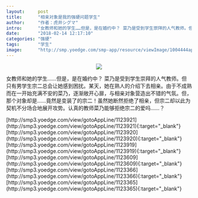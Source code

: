 ```yaml
---
layout:     post
title:      "相亲对象是我的强硬问题学生"
author:     "作者：虎井シグマ"
intro:      "女教师和她的学生……但是，是在婚约中？ 菜乃是受到学生崇拜的人气教师。但只有男学生宗二总会让她感到困扰。某天，她在熟人的介绍下去相亲。由于不成熟而在一开始充满不安的菜乃，逐渐敞开心扉，与相亲对象营造出不错的气氛。但，那个对象却是……竟然是变装了的宗二！虽然她断然拒绝了相亲，但宗二却以此为契机不分场合地展开攻势。认真的教师菜乃能够拒绝宗二的爱吗……？"
date:       "2018-02-14 12:17:10"
categories: "强硬"
tags:       "学生"
image:      "http://smp.yoedge.com/smp-app/resource/viewImage/1004444appline.png"
---
```

<div style="text-align: center">
<p><img src="http://smp.yoedge.com/smp-app/resource/viewImage/1004444appline.png"/></p>
</div>
<p class="post-meta">
<span>女教师和她的学生……但是，是在婚约中？ 菜乃是受到学生崇拜的人气教师。但只有男学生宗二总会让她感到困扰。某天，她在熟人的介绍下去相亲。由于不成熟而在一开始充满不安的菜乃，逐渐敞开心扉，与相亲对象营造出不错的气氛。但，那个对象却是……竟然是变装了的宗二！虽然她断然拒绝了相亲，但宗二却以此为契机不分场合地展开攻势。认真的教师菜乃能够拒绝宗二的爱吗……？</span>
</p>
[http://smp3.yoedge.com/view/gotoAppLine/1123921](http://smp3.yoedge.com/view/gotoAppLine/1123921){:target="_blank"}
[http://smp3.yoedge.com/view/gotoAppLine/1123920](http://smp3.yoedge.com/view/gotoAppLine/1123920){:target="_blank"}
[http://smp3.yoedge.com/view/gotoAppLine/1123919](http://smp3.yoedge.com/view/gotoAppLine/1123919){:target="_blank"}
[http://smp3.yoedge.com/view/gotoAppLine/1123609](http://smp3.yoedge.com/view/gotoAppLine/1123609){:target="_blank"}
[http://smp3.yoedge.com/view/gotoAppLine/1123366](http://smp3.yoedge.com/view/gotoAppLine/1123366){:target="_blank"}
[http://smp3.yoedge.com/view/gotoAppLine/1123365](http://smp3.yoedge.com/view/gotoAppLine/1123365){:target="_blank"}


